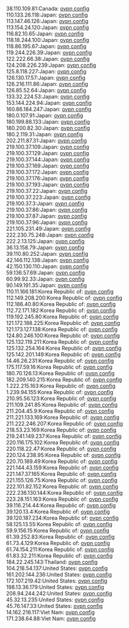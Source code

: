 38.110.109.81:Canada: [ovpn config](vpn/38_110_109_81.ovpn)  
110.133.26.118:Japan: [ovpn config](vpn/110_133_26_118.ovpn)  
113.147.46.126:Japan: [ovpn config](vpn/113_147_46_126.ovpn)  
113.154.24.120:Japan: [ovpn config](vpn/113_154_24_120.ovpn)  
116.82.10.65:Japan: [ovpn config](vpn/116_82_10_65.ovpn)  
118.18.244.100:Japan: [ovpn config](vpn/118_18_244_100.ovpn)  
118.86.195.67:Japan: [ovpn config](vpn/118_86_195_67.ovpn)  
119.244.226.39:Japan: [ovpn config](vpn/119_244_226_39.ovpn)  
122.222.66.38:Japan: [ovpn config](vpn/122_222_66_38.ovpn)  
124.208.226.239:Japan: [ovpn config](vpn/124_208_226_239.ovpn)  
125.8.118.227:Japan: [ovpn config](vpn/125_8_118_227.ovpn)  
126.130.17.57:Japan: [ovpn config](vpn/126_130_17_57.ovpn)  
126.216.111.86:Japan: [ovpn config](vpn/126_216_111_86.ovpn)  
126.85.52.64:Japan: [ovpn config](vpn/126_85_52_64.ovpn)  
133.32.224.53:Japan: [ovpn config](vpn/133_32_224_53.ovpn)  
153.144.224.94:Japan: [ovpn config](vpn/153_144_224_94.ovpn)  
160.86.184.247:Japan: [ovpn config](vpn/160_86_184_247.ovpn)  
180.0.107.91:Japan: [ovpn config](vpn/180_0_107_91.ovpn)  
180.199.88.133:Japan: [ovpn config](vpn/180_199_88_133.ovpn)  
180.200.82.30:Japan: [ovpn config](vpn/180_200_82_30.ovpn)  
180.2.119.31:Japan: [ovpn config](vpn/180_2_119_31.ovpn)  
202.211.87.31:Japan: [ovpn config](vpn/202_211_87_31.ovpn)  
219.100.37.109:Japan: [ovpn config](vpn/219_100_37_109.ovpn)  
219.100.37.129:Japan: [ovpn config](vpn/219_100_37_129.ovpn)  
219.100.37.144:Japan: [ovpn config](vpn/219_100_37_144.ovpn)  
219.100.37.169:Japan: [ovpn config](vpn/219_100_37_169.ovpn)  
219.100.37.172:Japan: [ovpn config](vpn/219_100_37_172.ovpn)  
219.100.37.176:Japan: [ovpn config](vpn/219_100_37_176.ovpn)  
219.100.37.193:Japan: [ovpn config](vpn/219_100_37_193.ovpn)  
219.100.37.22:Japan: [ovpn config](vpn/219_100_37_22.ovpn)  
219.100.37.223:Japan: [ovpn config](vpn/219_100_37_223.ovpn)  
219.100.37.3:Japan: [ovpn config](vpn/219_100_37_3.ovpn)  
219.100.37.86:Japan: [ovpn config](vpn/219_100_37_86.ovpn)  
219.100.37.87:Japan: [ovpn config](vpn/219_100_37_87.ovpn)  
219.100.37.96:Japan: [ovpn config](vpn/219_100_37_96.ovpn)  
221.105.231.49:Japan: [ovpn config](vpn/221_105_231_49.ovpn)  
222.230.75.248:Japan: [ovpn config](vpn/222_230_75_248.ovpn)  
222.2.13.125:Japan: [ovpn config](vpn/222_2_13_125.ovpn)  
36.13.158.79:Japan: [ovpn config](vpn/36_13_158_79.ovpn)  
39.110.80.252:Japan: [ovpn config](vpn/39_110_80_252.ovpn)  
42.146.112.138:Japan: [ovpn config](vpn/42_146_112_138.ovpn)  
42.150.130.110:Japan: [ovpn config](vpn/42_150_130_110.ovpn)  
59.136.57.69:Japan: [ovpn config](vpn/59_136_57_69.ovpn)  
60.99.92.33:Japan: [ovpn config](vpn/60_99_92_33.ovpn)  
90.149.191.35:Japan: [ovpn config](vpn/90_149_191_35.ovpn)  
110.11.166.181:Korea Republic of: [ovpn config](vpn/110_11_166_181.ovpn)  
112.149.208.200:Korea Republic of: [ovpn config](vpn/112_149_208_200.ovpn)  
112.186.40.80:Korea Republic of: [ovpn config](vpn/112_186_40_80.ovpn)  
112.72.171.182:Korea Republic of: [ovpn config](vpn/112_72_171_182.ovpn)  
119.192.245.80:Korea Republic of: [ovpn config](vpn/119_192_245_80.ovpn)  
121.172.188.225:Korea Republic of: [ovpn config](vpn/121_172_188_225.ovpn)  
121.173.127.138:Korea Republic of: [ovpn config](vpn/121_173_127_138.ovpn)  
124.80.246.100:Korea Republic of: [ovpn config](vpn/124_80_246_100.ovpn)  
125.132.119.211:Korea Republic of: [ovpn config](vpn/125_132_119_211.ovpn)  
125.132.254.164:Korea Republic of: [ovpn config](vpn/125_132_254_164.ovpn)  
125.142.201.149:Korea Republic of: [ovpn config](vpn/125_142_201_149.ovpn)  
14.46.26.231:Korea Republic of: [ovpn config](vpn/14_46_26_231.ovpn)  
175.117.59.16:Korea Republic of: [ovpn config](vpn/175_117_59_16.ovpn)  
180.70.126.13:Korea Republic of: [ovpn config](vpn/180_70_126_13.ovpn)  
182.209.140.215:Korea Republic of: [ovpn config](vpn/182_209_140_215.ovpn)  
1.222.215.163:Korea Republic of: [ovpn config](vpn/1_222_215_163.ovpn)  
1.239.94.155:Korea Republic of: [ovpn config](vpn/1_239_94_155.ovpn)  
210.95.56.123:Korea Republic of: [ovpn config](vpn/210_95_56_123.ovpn)  
211.109.241.85:Korea Republic of: [ovpn config](vpn/211_109_241_85.ovpn)  
211.204.45.9:Korea Republic of: [ovpn config](vpn/211_204_45_9.ovpn)  
211.221.133.169:Korea Republic of: [ovpn config](vpn/211_221_133_169.ovpn)  
211.222.246.207:Korea Republic of: [ovpn config](vpn/211_222_246_207.ovpn)  
218.53.23.169:Korea Republic of: [ovpn config](vpn/218_53_23_169.ovpn)  
219.241.149.237:Korea Republic of: [ovpn config](vpn/219_241_149_237.ovpn)  
220.116.175.102:Korea Republic of: [ovpn config](vpn/220_116_175_102.ovpn)  
220.118.22.47:Korea Republic of: [ovpn config](vpn/220_118_22_47.ovpn)  
220.124.238.95:Korea Republic of: [ovpn config](vpn/220_124_238_95.ovpn)  
220.70.189.49:Korea Republic of: [ovpn config](vpn/220_70_189_49.ovpn)  
221.144.43.159:Korea Republic of: [ovpn config](vpn/221_144_43_159.ovpn)  
221.147.37.165:Korea Republic of: [ovpn config](vpn/221_147_37_165.ovpn)  
221.155.126.75:Korea Republic of: [ovpn config](vpn/221_155_126_75.ovpn)  
222.101.82.152:Korea Republic of: [ovpn config](vpn/222_101_82_152.ovpn)  
222.236.130.144:Korea Republic of: [ovpn config](vpn/222_236_130_144.ovpn)  
223.28.151.163:Korea Republic of: [ovpn config](vpn/223_28_151_163.ovpn)  
39.116.214.44:Korea Republic of: [ovpn config](vpn/39_116_214_44.ovpn)  
39.120.13.4:Korea Republic of: [ovpn config](vpn/39_120_13_4.ovpn)  
39.120.187.234:Korea Republic of: [ovpn config](vpn/39_120_187_234.ovpn)  
58.125.13.55:Korea Republic of: [ovpn config](vpn/58_125_13_55.ovpn)  
59.9.156.15:Korea Republic of: [ovpn config](vpn/59_9_156_15.ovpn)  
61.39.252.83:Korea Republic of: [ovpn config](vpn/61_39_252_83.ovpn)  
61.73.4.129:Korea Republic of: [ovpn config](vpn/61_73_4_129.ovpn)  
61.74.154.211:Korea Republic of: [ovpn config](vpn/61_74_154_211.ovpn)  
61.83.32.211:Korea Republic of: [ovpn config](vpn/61_83_32_211.ovpn)  
184.22.245.143:Thailand: [ovpn config](vpn/184_22_245_143.ovpn)  
104.218.54.137:United States: [ovpn config](vpn/104_218_54_137.ovpn)  
161.202.144.236:United States: [ovpn config](vpn/161_202_144_236.ovpn)  
172.107.219.42:United States: [ovpn config](vpn/172_107_219_42.ovpn)  
198.13.36.179:United States: [ovpn config](vpn/198_13_36_179.ovpn)  
208.94.244.242:United States: [ovpn config](vpn/208_94_244_242.ovpn)  
45.32.13.235:United States: [ovpn config](vpn/45_32_13_235.ovpn)  
45.76.147.33:United States: [ovpn config](vpn/45_76_147_33.ovpn)  
14.162.216.117:Viet Nam: [ovpn config](vpn/14_162_216_117.ovpn)  
171.238.64.88:Viet Nam: [ovpn config](vpn/171_238_64_88.ovpn)  
